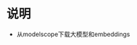 # 说明

<!-- https://modelscope.cn/models/ -->
<!-- https://github.com/wangyuxinwhy/uniem -->
- 从modelscope下载大模型和embeddings
